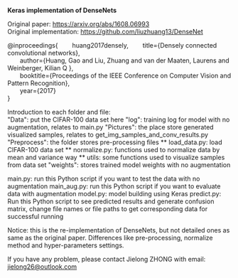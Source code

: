 **Keras implementation of DenseNets**

Original paper: https://arxiv.org/abs/1608.06993 <br>Original implementation: https://github.com/liuzhuang13/DenseNet</br>

@inproceedings{
  &emsp;&emsp;huang2017densely,
  &emsp;&emsp;title={Densely connected convolutional networks},</br>
  &emsp;&emsp;author={Huang, Gao and Liu, Zhuang and van der Maaten, Laurens and Weinberger, Kilian Q },</br>
  &emsp;&emsp;booktitle={Proceedings of the IEEE Conference on Computer Vision and Pattern Recognition},</br>
  &emsp;&emsp;year={2017}</br>
}

Introduction to each folder and file:</br>
"Data": put the CIFAR-100 data set here
"log": training log for model with no augmentation, relates to main.py
"Pictures": the place store generated visualized samples, relates to get_img_samples_and_conv_results.py
"Preprocess": the folder stores pre-processing files
              ** load_data.py: load CIFAR-100 data set
              ** normalize.py: functions used to normalize data by mean and variance way
              ** utils: some functions used to visualize samples from data set
"weights": stores trained model weights with no augmentation


main.py: run this Python script if you want to test the data with no augmentation
main_aug.py: run this Python script if you want to evaluate data with augmentation
model.py: model building using Keras
predict.py: Run this Python script to see predicted results and generate confusion matrix, change file names
            or file paths to get corresponding data for successful running



Notice: this is the re-implementation of DenseNets, but not detailed ones as same as the original paper.
        Differences like pre-processing, normalize method and hyper-parameters settings.



If you have any problem, please contact Jielong ZHONG with email: jielong26@outlook.com
